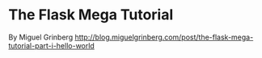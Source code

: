 # The Flask Mega Tutorial

By Miguel Grinberg
http://blog.miguelgrinberg.com/post/the-flask-mega-tutorial-part-i-hello-world
